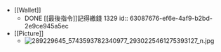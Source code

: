 - [[Wallet]]
	- DONE [[最後指令]]記得繳錢 1329
	  id:: 63087676-ef6e-4af9-b2bd-2e9ce945a5ec
- [[Picture]]
	- ![289229645_5743593782340977_2930225461275393127_n.jpg](../assets/289229645_5743593782340977_2930225461275393127_n_1661688586568_0.jpg)